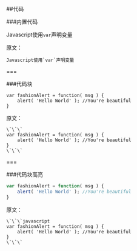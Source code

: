 ##代码

###内置代码

Javascript使用`var`声明变量

原文：
```
Javascript使用`var`声明变量
```
===

###代码块
```
var fashionAlert = function( msg ) {
	alert( 'Hello World' ); //You're beautiful
}
```

原文：
```
\`\`\`
var fashionAlert = function( msg ) {
	alert( 'Hello World' ); //You're beautiful
}
\`\`\`
```
===

###代码块高亮
```javascript
var fashionAlert = function( msg ) {
	alert( 'Hello World' ); //You're beautiful
}
```

原文：
```
\`\`\`javascript
var fashionAlert = function( msg ) {
	alert( 'Hello World' ); //You're beautiful
}
\`\`\`
```